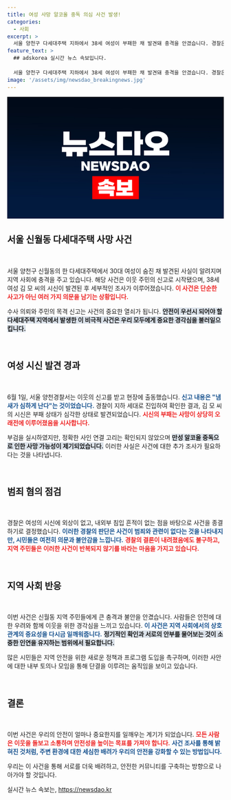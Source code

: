 ```yaml
---
title: 여성 사망 알코올 중독 의심 사건 발생!
categories:
  - 사회
excerpt: >
  서울 양천구 다세대주택 지하에서 38세 여성이 부패한 채 발견돼 충격을 안겼습니다. 경찰은 만성 알코올 중독이 원인일 수 있다고 전하며, 범죄 혐의점은 없다고 밝혔습니다. 숨겨진 비극의 진실을 밝혀보세요.
feature_text: >
  ## adskorea 실시간 뉴스 속보입니다.

  서울 양천구 다세대주택 지하에서 38세 여성이 부패한 채 발견돼 충격을 안겼습니다. 경찰은 만성 알코올 중독이 원인일 수 있다고 전하며, 범죄 혐의점은 없다고 밝혔습니다. 숨겨진 비극의 진실을 밝혀보세요.
image: '/assets/img/newsdao_breakingnews.jpg'
---
```


<p><img src="/assets/img/newsdao_breakingnews.jpg" alt="adskorea 속보" /></p>

<h2 data-ke-size="size26">서울 신월동 다세대주택 사망 사건</h2>

<p data-ke-size="size16">&nbsp;</p>

<p>서울 양천구 신월동의 한 다세대주택에서 30대 여성이 숨진 채 발견된 사실이 알려지며 지역 사회에 충격을 주고 있습니다. 해당 사건은 이웃 주민의 신고로 시작됐으며, 38세 여성 김 모 씨의 시신이 발견된 후 세부적인 조사가 이루어졌습니다. <b><span style="color: #ee2323;">이 사건은 단순한 사고가 아닌 여러 가지 의문을 남기는 상황입니다.</span></b> </p>

<p>수사 의뢰와 주민의 목격 신고는 사건의 중요한 열쇠가 됩니다. <b><span style="background-color: #21538527;">안전이 우선시 되어야 할 다세대주택 지역에서 발생한 이 비극적 사건은 우리 모두에게 중요한 경각심을 불러일으킵니다.</span></b> </p>

<p data-ke-size="size16">&nbsp;</p>

<h2 data-ke-size="size26">여성 시신 발견 경과</h2>

<p data-ke-size="size16">&nbsp;</p>

<p>6월 1일, 서울 양천경찰서는 이웃의 신고를 받고 현장에 출동했습니다. <b><span style="color: #1a5490;">신고 내용은 "냄새가 심하게 난다"는 것이었습니다.</span></b> 경찰이 지하 세대로 진입하여 확인한 결과, 김 모 씨의 시신은 부패 상태가 심각한 상태로 발견되었습니다. <b><span style="color: #ee2323;">시신의 부패는 사망이 상당히 오래전에 이루어졌음을 시사합니다.</span></b> </p>

<p>부검을 실시하였지만, 정확한 사인 연결 고리는 확인되지 않았으며 <b><span style="background-color: #21538527;">만성 알코올 중독으로 인한 사망 가능성이 제기되었습니다.</span></b> 이러한 사실은 사건에 대한 추가 조사가 필요하다는 것을 나타냅니다.</p>

<p data-ke-size="size16">&nbsp;</p>

<h2 data-ke-size="size26">범죄 혐의 점검</h2>

<p data-ke-size="size16">&nbsp;</p>

<p>경찰은 여성의 시신에 외상이 없고, 내외부 침입 흔적이 없는 점을 바탕으로 사건을 종결하기로 결정했습니다. <b><span style="color: #1a5490;">이러한 경찰의 판단은 사건이 범죄와 관련이 없다는 것을 나타내지만, 시민들은 여전히 의문과 불안감을 느낍니다.</span></b>  <b><span style="color: #ee2323;">경찰의 결론이 내려졌음에도 불구하고, 지역 주민들은 이러한 사건이 반복되지 않기를 바라는 마음을 가지고 있습니다.</span></b> </p>

<p data-ke-size="size16">&nbsp;</p>

<h2 data-ke-size="size26">지역 사회 반응</h2>

<p data-ke-size="size16">&nbsp;</p>

<p>이번 사건은 신월동 지역 주민들에게 큰 충격과 불안을 안겼습니다. 사람들은 안전에 대한 우려와 함께 이웃을 위한 경각심을 느끼고 있습니다. <b><span style="color: #1a5490;">이 사건은 지역 사회에서의 상호 관계의 중요성을 다시금 일깨워줍니다.</span></b>  <b><span style="background-color: #21538527;">정기적인 확인과 서로의 안부를 물어보는 것이 소중한 인연을 유지하는 범위에서 필요합니다.</span></b> </p>

<p>많은 시민들은 지역 안전을 위한 새로운 정책과 프로그램 도입을 촉구하며, 이러한 사안에 대한 내부 토의나 모임을 통해 단결을 이루려는 움직임을 보이고 있습니다. </p>

<p data-ke-size="size16">&nbsp;</p>

<h2 data-ke-size="size26">결론</h2>

<p data-ke-size="size16">&nbsp;</p>

<p>이번 사건은 우리의 안전이 얼마나 중요한지를 일깨우는 계기가 되었습니다. <b><span style="color: #ee2323;">모든 사람은 이웃을 돌보고 소통하며 안전성을 높이는 목표를 가져야 합니다.</span></b>  <b><span style="color: #1a5490;">사건 조사를 통해 밝혀진 것처럼, 주변 환경에 대한 세심한 배려가 우리의 안전을 강화할 수 있는 방법입니다.</span></b> </p>

<p>우리는 이 사건을 통해 서로를 더욱 배려하고, 안전한 커뮤니티를 구축하는 방향으로 나아가야 할 것입니다. </p>
실시간 뉴스 속보는, <a href="https://newsdao.kr" rel="dofollow">https://newsdao.kr</a>


